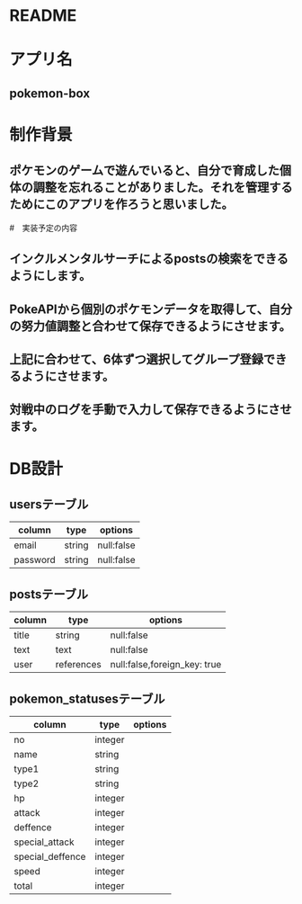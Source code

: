 # README

# アプリ名
## pokemon-box

# 制作背景
## ポケモンのゲームで遊んでいると、自分で育成した個体の調整を忘れることがありました。それを管理するためにこのアプリを作ろうと思いました。

#　実装予定の内容
## インクルメンタルサーチによるpostsの検索をできるようにします。
## PokeAPIから個別のポケモンデータを取得して、自分の努力値調整と合わせて保存できるようにさせます。
## 上記に合わせて、6体ずつ選択してグループ登録できるようにさせます。
## 対戦中のログを手動で入力して保存できるようにさせます。


# DB設計

## usersテーブル

| column           |type               |options             |
|------------------|-------------------|--------------------|
| email            |string             |null:false          |
| password         |string             |null:false          |

## postsテーブル

| column           |type               |options             |
|------------------|-------------------|--------------------|
| title            |string             |null:false          |
| text             |text               |null:false          |
| user             |references         |null:false,foreign_key: true |


## pokemon_statusesテーブル

| column           |type               |options             |
|------------------|-------------------|--------------------|
| no               |integer            |                    |
| name             |string             |                    |
| type1            |string             |                    |
| type2            |string             |                    |
| hp               |integer            |                    |
| attack           |integer            |                    |
| deffence         |integer            |                    |
| special_attack   |integer            |                    |
| special_deffence |integer            |                    |
| speed            |integer            |                    |
| total            |integer            |                    |

